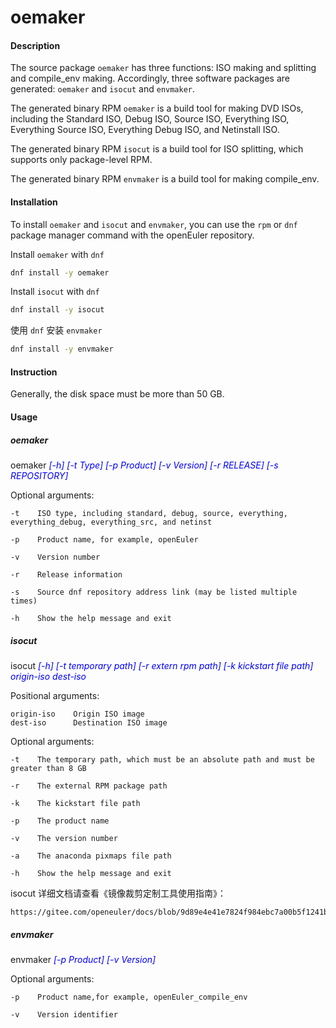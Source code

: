 # oemaker

#### Description

The source package `oemaker` has three functions: ISO making and splitting and compile_env making. Accordingly, three software packages are generated: `oemaker` and `isocut` and `envmaker`.

The generated binary RPM `oemaker` is a build tool for making DVD ISOs, including the Standard ISO, Debug ISO, Source ISO, Everything ISO, Everything Source ISO, Everything Debug ISO, and Netinstall ISO.

The generated binary RPM `isocut` is a build tool for ISO splitting, which supports only package-level RPM.

The generated binary RPM `envmaker` is a build tool for making compile_env.

#### Installation

To install `oemaker` and `isocut` and `envmaker`, you can use the `rpm` or `dnf` package manager command with the openEuler repository.

Install `oemaker` with `dnf`
```sh
dnf install -y oemaker
```

Install `isocut` with `dnf`
```sh
dnf install -y isocut
```

使用 `dnf` 安装 `envmaker`
```sh
dnf install -y envmaker
```

#### Instruction

Generally, the disk space must be more than 50 GB.

#### Usage

##### oemaker

oemaker <font color=#0000FF >_[-h] [-t Type] [-p Product] [-v Version] [-r RELEASE] [-s REPOSITORY]_</font>

  Optional arguments:

    -t    ISO type, including standard, debug, source, everything, everything_debug, everything_src, and netinst 

    -p    Product name, for example, openEuler

    -v    Version number

    -r    Release information

    -s    Source dnf repository address link (may be listed multiple times)

    -h    Show the help message and exit

##### isocut

isocut <font color=#0000FF >_[-h] [-t temporary path] [-r extern rpm path] [-k kickstart file path] origin-iso dest-iso_</font>

  Positional arguments:

    origin-iso    Origin ISO image
    dest-iso      Destination ISO image

  Optional arguments:

    -t    The temporary path, which must be an absolute path and must be greater than 8 GB

    -r    The external RPM package path

    -k    The kickstart file path

    -p    The product name

    -v    The version number

    -a    The anaconda pixmaps file path

    -h    Show the help message and exit

  isocut 详细文档请查看《镜像裁剪定制工具使用指南》：
  
    https://gitee.com/openeuler/docs/blob/9d89e4e41e7824f984ebc7a00b5f1241b84d1f85/docs/zh/docs/Isocut/%E9%95%9C%E5%83%8F%E8%A3%81%E5%89%AA%E5%AE%9A%E5%88%B6%E5%B7%A5%E5%85%B7%E4%BD%BF%E7%94%A8%E6%8C%87%E5%8D%97.md

##### envmaker

envmaker <font color=#0000FF >_[-p Product] [-v Version]_</font>

  Optional arguments:
  
    -p    Product name,for example, openEuler_compile_env

    -v    Version identifier